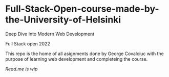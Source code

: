 # Full-Stack-Open-course-made-by-the-University-of-Helsinki

Deep Dive Into Modern Web Development

Full Stack open 2022

This repo is the home of all asignments done by George Covalciuc with the purpose of learning web development and completeing the course.

*Read.me is wip*
